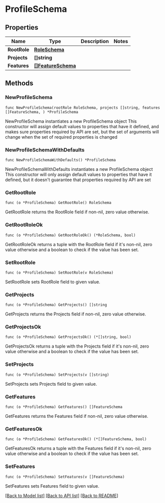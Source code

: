 # ProfileSchema

## Properties

Name | Type | Description | Notes
------------ | ------------- | ------------- | -------------
**RootRole** | [**RoleSchema**](RoleSchema.md) |  | 
**Projects** | **[]string** |  | 
**Features** | [**[]FeatureSchema**](FeatureSchema.md) |  | 

## Methods

### NewProfileSchema

`func NewProfileSchema(rootRole RoleSchema, projects []string, features []FeatureSchema, ) *ProfileSchema`

NewProfileSchema instantiates a new ProfileSchema object
This constructor will assign default values to properties that have it defined,
and makes sure properties required by API are set, but the set of arguments
will change when the set of required properties is changed

### NewProfileSchemaWithDefaults

`func NewProfileSchemaWithDefaults() *ProfileSchema`

NewProfileSchemaWithDefaults instantiates a new ProfileSchema object
This constructor will only assign default values to properties that have it defined,
but it doesn't guarantee that properties required by API are set

### GetRootRole

`func (o *ProfileSchema) GetRootRole() RoleSchema`

GetRootRole returns the RootRole field if non-nil, zero value otherwise.

### GetRootRoleOk

`func (o *ProfileSchema) GetRootRoleOk() (*RoleSchema, bool)`

GetRootRoleOk returns a tuple with the RootRole field if it's non-nil, zero value otherwise
and a boolean to check if the value has been set.

### SetRootRole

`func (o *ProfileSchema) SetRootRole(v RoleSchema)`

SetRootRole sets RootRole field to given value.


### GetProjects

`func (o *ProfileSchema) GetProjects() []string`

GetProjects returns the Projects field if non-nil, zero value otherwise.

### GetProjectsOk

`func (o *ProfileSchema) GetProjectsOk() (*[]string, bool)`

GetProjectsOk returns a tuple with the Projects field if it's non-nil, zero value otherwise
and a boolean to check if the value has been set.

### SetProjects

`func (o *ProfileSchema) SetProjects(v []string)`

SetProjects sets Projects field to given value.


### GetFeatures

`func (o *ProfileSchema) GetFeatures() []FeatureSchema`

GetFeatures returns the Features field if non-nil, zero value otherwise.

### GetFeaturesOk

`func (o *ProfileSchema) GetFeaturesOk() (*[]FeatureSchema, bool)`

GetFeaturesOk returns a tuple with the Features field if it's non-nil, zero value otherwise
and a boolean to check if the value has been set.

### SetFeatures

`func (o *ProfileSchema) SetFeatures(v []FeatureSchema)`

SetFeatures sets Features field to given value.



[[Back to Model list]](../README.md#documentation-for-models) [[Back to API list]](../README.md#documentation-for-api-endpoints) [[Back to README]](../README.md)



